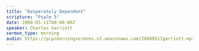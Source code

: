 ```yaml
---
title: "Desperately Dependent"
scripture: "Psalm 5"
date: 2008-05-11T00:00:00Z
speaker: Charles Garriott
sermon_type: morning
audio: https://pcpcmorningsermons.s3.amazonaws.com/20080511garriott.mp3 
---
```



